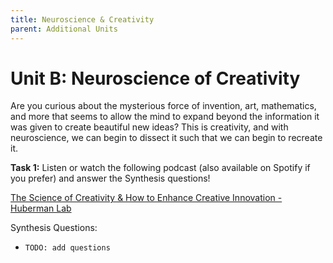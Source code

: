 ```yaml
---
title: Neuroscience & Creativity
parent: Additional Units
---
```


# Unit B: Neuroscience of Creativity

Are you curious about the mysterious force of invention, art, mathematics, and more that seems to allow the mind to expand beyond the information it was given to create beautiful new ideas? This is creativity, and with neuroscience, we can begin to dissect it such that we can begin to recreate it.

**Task 1:** Listen or watch the following podcast (also available on Spotify if you prefer) and answer the Synthesis questions!

[The Science of Creativity & How to Enhance Creative Innovation - Huberman Lab](https://hubermanlab.com/the-science-of-creativity-and-how-to-enhance-creative-innovation/) 


Synthesis Questions:

* `TODO: add questions`